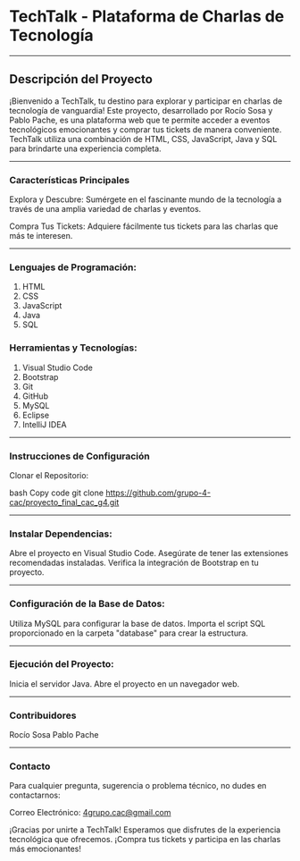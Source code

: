 # TechTalk - Plataforma de Charlas de Tecnología

***

## Descripción del Proyecto
¡Bienvenido a TechTalk, tu destino para explorar y participar en charlas de tecnología de vanguardia! Este proyecto, desarrollado por Rocío Sosa y Pablo Pache, es una plataforma web que te permite acceder a eventos tecnológicos emocionantes y comprar tus tickets de manera conveniente. TechTalk utiliza una combinación de HTML, CSS, JavaScript, Java y SQL para brindarte una experiencia completa.

***

### Características Principales
Explora y Descubre: Sumérgete en el fascinante mundo de la tecnología a través de una amplia variedad de charlas y eventos.

Compra Tus Tickets: Adquiere fácilmente tus tickets para las charlas que más te interesen.

***

### Lenguajes de Programación:

1. HTML
2. CSS
3. JavaScript
4. Java
5. SQL

### Herramientas y Tecnologías:

1. Visual Studio Code
2. Bootstrap
3. Git
4. GitHub
5. MySQL
6. Eclipse
7. IntelliJ IDEA

***

### Instrucciones de Configuración
Clonar el Repositorio:

bash
Copy code
git clone https://github.com/grupo-4-cac/proyecto_final_cac_g4.git

***

### Instalar Dependencias:

Abre el proyecto en Visual Studio Code.
Asegúrate de tener las extensiones recomendadas instaladas.
Verifica la integración de Bootstrap en tu proyecto.

***

### Configuración de la Base de Datos:

Utiliza MySQL para configurar la base de datos.
Importa el script SQL proporcionado en la carpeta "database" para crear la estructura.

***

### Ejecución del Proyecto:

Inicia el servidor Java.
Abre el proyecto en un navegador web.

***

### Contribuidores
Rocío Sosa
Pablo Pache

***

### Contacto
Para cualquier pregunta, sugerencia o problema técnico, no dudes en contactarnos:

Correo Electrónico: 4grupo.cac@gmail.com


¡Gracias por unirte a TechTalk! Esperamos que disfrutes de la experiencia tecnológica que ofrecemos. ¡Compra tus tickets y participa en las charlas más emocionantes!
